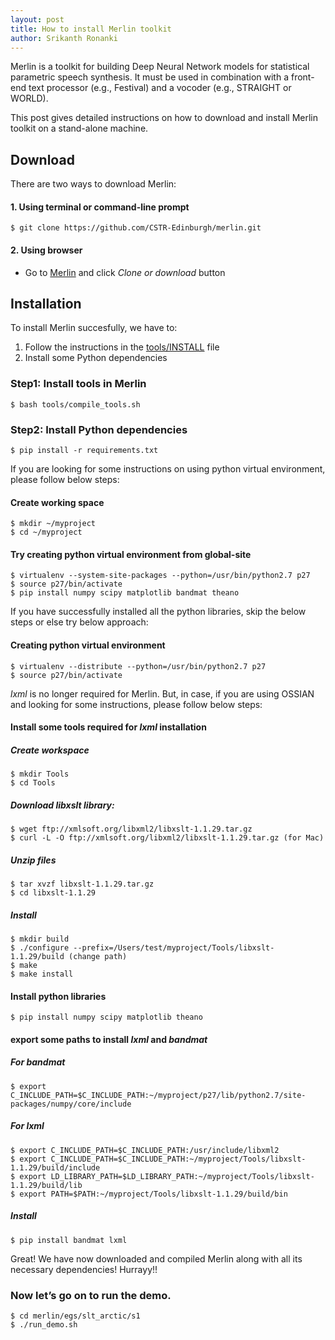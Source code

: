 ```yaml
---
layout: post
title: How to install Merlin toolkit
author: Srikanth Ronanki
---
```


Merlin is a toolkit for building Deep Neural Network models for statistical parametric speech synthesis. 
It must be used in combination with a front-end text processor (e.g., Festival) and a vocoder (e.g., STRAIGHT or WORLD).

This post gives detailed instructions on how to download and install Merlin toolkit on a stand-alone machine. 

Download
--------
There are two ways to download Merlin: 
#### 1. Using terminal or command-line prompt
    $ git clone https://github.com/CSTR-Edinburgh/merlin.git 

#### 2. Using browser
* Go to [Merlin](https://github.com/CSTR-Edinburgh/merlin) and click _Clone or download_ button
    
Installation
------------
To install Merlin succesfully, we have to:
1. Follow the instructions in the [tools/INSTALL](https://github.com/CSTR-Edinburgh/merlin/blob/master/tools/INSTALL) file
2. Install some Python dependencies

### Step1: Install tools in Merlin
    $ bash tools/compile_tools.sh

### Step2: Install Python dependencies
    $ pip install -r requirements.txt

If you are looking for some instructions on using python virtual environment, please follow below steps:

#### Create working space
    $ mkdir ~/myproject
    $ cd ~/myproject
    
#### Try creating python virtual environment from global-site
    $ virtualenv --system-site-packages --python=/usr/bin/python2.7 p27
    $ source p27/bin/activate
    $ pip install numpy scipy matplotlib bandmat theano

If you have successfully installed all the python libraries, 
skip the below steps or else try below approach:

#### Creating python virtual environment 
    $ virtualenv --distribute --python=/usr/bin/python2.7 p27
    $ source p27/bin/activate

_lxml_ is no longer required for Merlin. But, in case, if you are using OSSIAN and looking for some instructions, 
please follow below steps:

#### Install some tools required for _lxml_ installation
##### Create workspace
    $ mkdir Tools
    $ cd Tools
    
##### Download libxslt library:
    $ wget ftp://xmlsoft.org/libxml2/libxslt-1.1.29.tar.gz
    $ curl -L -O ftp://xmlsoft.org/libxml2/libxslt-1.1.29.tar.gz (for Mac)
    
##### Unzip files
    $ tar xvzf libxslt-1.1.29.tar.gz
    $ cd libxslt-1.1.29
    
##### Install
    $ mkdir build
    $ ./configure --prefix=/Users/test/myproject/Tools/libxslt-1.1.29/build (change path)
    $ make
    $ make install

#### Install python libraries
    $ pip install numpy scipy matplotlib theano

#### export some paths to install _lxml_ and _bandmat_
##### For bandmat
    $ export C_INCLUDE_PATH=$C_INCLUDE_PATH:~/myproject/p27/lib/python2.7/site-packages/numpy/core/include
    
##### For lxml
    $ export C_INCLUDE_PATH=$C_INCLUDE_PATH:/usr/include/libxml2
    $ export C_INCLUDE_PATH=$C_INCLUDE_PATH:~/myproject/Tools/libxslt-1.1.29/build/include
    $ export LD_LIBRARY_PATH=$LD_LIBRARY_PATH:~/myproject/Tools/libxslt-1.1.29/build/lib
    $ export PATH=$PATH:~/myproject/Tools/libxslt-1.1.29/build/bin

##### Install
    $ pip install bandmat lxml

Great! We have now downloaded and compiled Merlin along with all its necessary dependencies! Hurrayy!!

### Now let’s go on to run the demo.
    $ cd merlin/egs/slt_arctic/s1
    $ ./run_demo.sh
